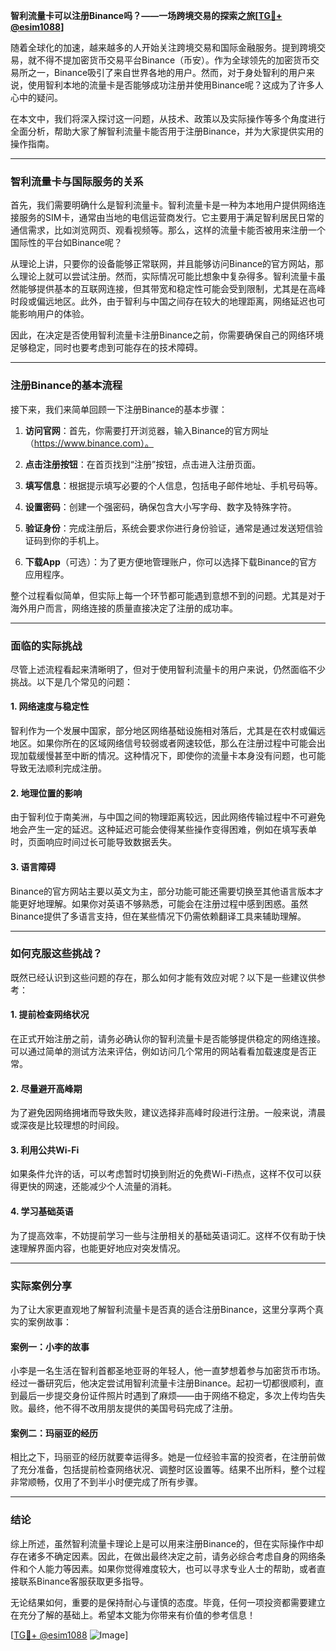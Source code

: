 **智利流量卡可以注册Binance吗？——一场跨境交易的探索之旅[[TG💪+ @esim1088](https://t.me/s/esim1088)]**

随着全球化的加速，越来越多的人开始关注跨境交易和国际金融服务。提到跨境交易，就不得不提加密货币交易平台Binance（币安）。作为全球领先的加密货币交易所之一，Binance吸引了来自世界各地的用户。然而，对于身处智利的用户来说，使用智利本地的流量卡是否能够成功注册并使用Binance呢？这成为了许多人心中的疑问。

在本文中，我们将深入探讨这一问题，从技术、政策以及实际操作等多个角度进行全面分析，帮助大家了解智利流量卡能否用于注册Binance，并为大家提供实用的操作指南。

---

### 智利流量卡与国际服务的关系

首先，我们需要明确什么是智利流量卡。智利流量卡是一种为本地用户提供网络连接服务的SIM卡，通常由当地的电信运营商发行。它主要用于满足智利居民日常的通信需求，比如浏览网页、观看视频等。那么，这样的流量卡能否被用来注册一个国际性的平台如Binance呢？

从理论上讲，只要你的设备能够正常联网，并且能够访问Binance的官方网站，那么理论上就可以尝试注册。然而，实际情况可能比想象中复杂得多。智利流量卡虽然能够提供基本的互联网连接，但其带宽和稳定性可能会受到限制，尤其是在高峰时段或偏远地区。此外，由于智利与中国之间存在较大的地理距离，网络延迟也可能影响用户的体验。

因此，在决定是否使用智利流量卡注册Binance之前，你需要确保自己的网络环境足够稳定，同时也要考虑到可能存在的技术障碍。

---

### 注册Binance的基本流程

接下来，我们来简单回顾一下注册Binance的基本步骤：

1. **访问官网**：首先，你需要打开浏览器，输入Binance的官方网址（https://www.binance.com）。
   
2. **点击注册按钮**：在首页找到“注册”按钮，点击进入注册页面。

3. **填写信息**：根据提示填写必要的个人信息，包括电子邮件地址、手机号码等。

4. **设置密码**：创建一个强密码，确保包含大小写字母、数字及特殊字符。

5. **验证身份**：完成注册后，系统会要求你进行身份验证，通常是通过发送短信验证码到你的手机上。

6. **下载App**（可选）：为了更方便地管理账户，你可以选择下载Binance的官方应用程序。

整个过程看似简单，但实际上每一个环节都可能遇到意想不到的问题。尤其是对于海外用户而言，网络连接的质量直接决定了注册的成功率。

---

### 面临的实际挑战

尽管上述流程看起来清晰明了，但对于使用智利流量卡的用户来说，仍然面临不少挑战。以下是几个常见的问题：

#### 1. 网络速度与稳定性
智利作为一个发展中国家，部分地区网络基础设施相对落后，尤其是在农村或偏远地区。如果你所在的区域网络信号较弱或者网速较低，那么在注册过程中可能会出现加载缓慢甚至中断的情况。这种情况下，即使你的流量卡本身没有问题，也可能导致无法顺利完成注册。

#### 2. 地理位置的影响
由于智利位于南美洲，与中国之间的物理距离较远，因此网络传输过程中不可避免地会产生一定的延迟。这种延迟可能会使得某些操作变得困难，例如在填写表单时，页面响应时间过长可能导致数据丢失。

#### 3. 语言障碍
Binance的官方网站主要以英文为主，部分功能可能还需要切换至其他语言版本才能更好地理解。如果你对英语不够熟悉，可能会在注册过程中感到困惑。虽然Binance提供了多语言支持，但在某些情况下仍需依赖翻译工具来辅助理解。

---

### 如何克服这些挑战？

既然已经认识到这些问题的存在，那么如何才能有效应对呢？以下是一些建议供参考：

#### 1. 提前检查网络状况
在正式开始注册之前，请务必确认你的智利流量卡是否能够提供稳定的网络连接。可以通过简单的测试方法来评估，例如访问几个常用的网站看看加载速度是否正常。

#### 2. 尽量避开高峰期
为了避免因网络拥堵而导致失败，建议选择非高峰时段进行注册。一般来说，清晨或深夜是比较理想的时间段。

#### 3. 利用公共Wi-Fi
如果条件允许的话，可以考虑暂时切换到附近的免费Wi-Fi热点，这样不仅可以获得更快的网速，还能减少个人流量的消耗。

#### 4. 学习基础英语
为了提高效率，不妨提前学习一些与注册相关的基础英语词汇。这样不仅有助于快速理解界面内容，也能更好地应对突发情况。

---

### 实际案例分享

为了让大家更直观地了解智利流量卡是否真的适合注册Binance，这里分享两个真实的案例故事：

#### 案例一：小李的故事
小李是一名生活在智利首都圣地亚哥的年轻人，他一直梦想着参与加密货币市场。经过一番研究后，他决定尝试用智利流量卡注册Binance。起初一切都很顺利，直到最后一步提交身份证件照片时遇到了麻烦——由于网络不稳定，多次上传均告失败。最终，他不得不改用朋友提供的美国号码完成了注册。

#### 案例二：玛丽亚的经历
相比之下，玛丽亚的经历就要幸运得多。她是一位经验丰富的投资者，在注册前做了充分准备，包括提前检查网络状况、调整时区设置等。结果不出所料，整个过程非常顺畅，仅用了不到半小时便完成了所有步骤。

---

### 结论

综上所述，虽然智利流量卡理论上是可以用来注册Binance的，但在实际操作中却存在诸多不确定因素。因此，在做出最终决定之前，请务必综合考虑自身的网络条件和个人能力等因素。如果你觉得难度较大，也可以寻求专业人士的帮助，或者直接联系Binance客服获取更多指导。

无论结果如何，重要的是保持耐心与谨慎的态度。毕竟，任何一项投资都需要建立在充分了解的基础上。希望本文能为你带来有价值的参考信息！

[[TG💪+ @esim1088](https://t.me/s/esim1088) ![Image](https://i.postimg.cc/4NQfJmqS/Snipaste-2025-05-13-00-14-12.png)]